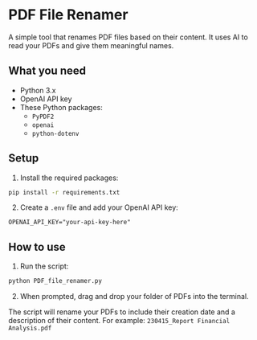 # PDF File Renamer

A simple tool that renames PDF files based on their content. It uses AI to read your PDFs and give them meaningful names.

## What you need

- Python 3.x
- OpenAI API key
- These Python packages:
  - `PyPDF2`
  - `openai`
  - `python-dotenv`

## Setup

1. Install the required packages:
```bash
pip install -r requirements.txt
```

2. Create a `.env` file and add your OpenAI API key:
```
OPENAI_API_KEY="your-api-key-here"
```

## How to use

1. Run the script:
```bash
python PDF_file_renamer.py
```

2. When prompted, drag and drop your folder of PDFs into the terminal.

The script will rename your PDFs to include their creation date and a description of their content. For example: `230415_Report Financial Analysis.pdf`